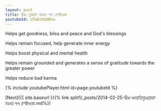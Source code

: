 ```yaml
---
layout: post
title: ਓਮ ਹੁਥਯਾ ਨਮਹ ੧੧ ਟਾਇਮਸ
youtubeId: U7aEchUbRso
---
```

 
 
Helps get goodness, bliss and peace and God's blessings
 
Helps remain focused, help generate inner energy 
 
Helps boost physical and mental health 
 
Helps remain grounded and generates a sense of gratitude towards the greater power 
 
Helps reduce bad karma
 
 
 
 


{% include youtubePlayer.html id=page.youtubeId %}
 
[Next]({{ site.baseurl }}{% link  split1/_posts/2014-02-25-ਓਮ ਅਤਹਿਧੂਮ੍ਰਯਾ ਨਮਹ ੧੧ ਟਾਇਮਸ.md%})
 
